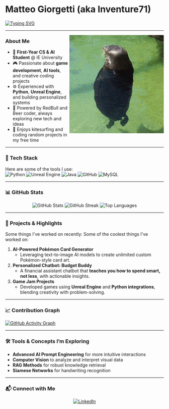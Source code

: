 # Matteo Giorgetti (aka Inventure71)

[![Typing SVG](https://readme-typing-svg.herokuapp.com?font=Fira+Code&size=20&pause=1000&color=1F7AEC&width=1000&lines=Computer+Science+%26+AI+Student;Game+Developer+%7C+AI+Enthusiast;Building+Smart+Tools+and+Creative+Projects)](https://git.io/typing-svg)

---

<img align="right" alt="GIF" src="./GIFs/RotatingSeal.gif" width="300"/>

### About Me
- 🧠 **First-Year CS & AI Student** @ IE University  
- 🎮 Passionate about **game development**, **AI tools**, and creative coding projects  
- ⚙️ Experienced with **Python**, **Unreal Engine**, and building personalized systems  
- 🍺 Powered by RedBull and Beer coder, always exploring new tech and ideas  
- 🌊 Enjoys kitesurfing and coding random projects in my free time  

---

### 🔧 Tech Stack
Here are some of the tools I use:<br>
![Python](https://img.shields.io/badge/-Python-3776AB?style=for-the-badge&logo=python&logoColor=white)
![Unreal Engine](https://img.shields.io/badge/-Unreal%20Engine-313131?style=for-the-badge&logo=unreal-engine&logoColor=white)
![Java](https://img.shields.io/badge/-Java-F89820?style=for-the-badge&logo=java&logoColor=white)
![GitHub](https://img.shields.io/badge/-GitHub-181717?style=for-the-badge&logo=github&logoColor=white)
![MySQL](https://img.shields.io/badge/-MySQL-4479A1?style=for-the-badge&logo=mysql&logoColor=white)

---

### 📊 GitHub Stats
<div align="center">
  <img src="https://github-readme-stats.vercel.app/api?username=Inventure71&show_icons=true&theme=github_dark" alt="GitHub Stats" height="180px"/>
  <img src="https://github-readme-streak-stats.herokuapp.com/?user=Inventure71&theme=github-dark-blue" alt="GitHub Streak" height="180px"/>
  <img src="https://github-readme-stats.vercel.app/api/top-langs/?username=Inventure71&layout=compact&theme=github_dark" alt="Top Languages" height="180px"/>
</div>

---

### 🌟 Projects & Highlights
Some things I've worked on recently:
Some of the coolest things I've worked on:  
1. **AI-Powered Pokémon Card Generator**  
   - Leveraging text-to-image AI models to create unlimited custom Pokémon-style card art.  
2. **Personalized Chatbot: Budget Buddy**  
   - A financial assistant chatbot that **teaches you how to spend smart, not less**, with actionable insights.  
3. **Game Jam Projects**  
   - Developed games using **Unreal Engine** and **Python integrations**, blending creativity with problem-solving.

---

### 📈 Contribution Graph
[![GitHub Activity Graph](https://github-readme-activity-graph.vercel.app/graph?username=Inventure71&theme=github-dark)](https://github.com/ashutosh00710/github-readme-activity-graph)

---

### 🛠️ Tools & Concepts I’m Exploring
- **Advanced AI Prompt Engineering** for more intuitive interactions  
- **Computer Vision** to analyze and interpret visual data  
- **RAG Methods** for robust knowledge retrieval  
- **Siamese Networks** for handwriting recognition  

---

### 📬 Connect with Me
<div align="center">
  <a href="https://www.linkedin.com/in/matteo-giorgetti-026172247/">
    <img src="https://img.shields.io/badge/-LinkedIn-0A66C2?style=for-the-badge&logo=linkedin&logoColor=white" alt="LinkedIn">
  </a>
</div>

<!--

<img align="right" alt="Coding" width="200" src="./GIFs/RotatingSeal.gif">


<img align="left" alt="Coding" width="200" src="./GIFs/AnimatedD.gif">

**Inventure71/Inventure71** is a ✨ _special_ ✨ repository because its `README.md` (this file) appears on your GitHub profile.

Here are some ideas to get you started:

- 🔭 I’m currently working on ...
- 🌱 I’m currently learning ...
- 👯 I’m looking to collaborate on ...
- 🤔 I’m looking for help with ...
- 💬 Ask me about ...
- 📫 How to reach me: ...
- 😄 Pronouns: ...
- ⚡ Fun fact: ...

<h3 align="left">Connect with me:</h3>
<p align="left">
<a href="your link" target="blank"><img align="center" src="https://cdn.jsdelivr.net/npm/simple-icons@3.0.1/icons/twitter.svg" alt="" height="30" width="40" /></a>
<a href="your link" target="blank"><img align="center" src="https://cdn.jsdelivr.net/npm/simple-icons@3.0.1/icons/linkedin.svg" alt="" height="30" width="40" /></a>
<a href="your link" target="blank"><img align="center" src="https://cdn.jsdelivr.net/npm/simple-icons@3.0.1/icons/instagram.svg" alt="" height="30" width="40" /></a>
<a href="your link" target="blank"><img align="center" src="https://cdn.jsdelivr.net/npm/simple-icons@3.0.1/icons/youtube.svg" alt="" height="30" width="40" /></a>
</p>
-->

